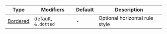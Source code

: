 | Type                  | Modifiers           | Default | Description                    |
| --------------------- | ------------------- | ------- | ------------------------------ |
| [Bordered](#bordered) | default, `&.dotted` | -       | Optional horizontal rule style |
